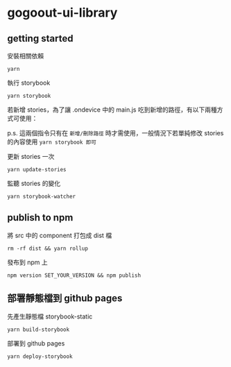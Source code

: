 # gogoout-ui-library

## getting started

安裝相關依賴

```
yarn
```

執行 storybook

```
yarn storybook
```

若新增 stories，為了讓 .ondevice 中的 main.js 吃到新增的路徑，有以下兩種方式可使用：

p.s. 這兩個指令只有在 `新增/刪除路徑` 時才需使用，一般情況下若單純修改 stories 的內容使用 `yarn storybook 即可`

更新 stories 一次

```
yarn update-stories
```

監聽 stories 的變化

```
yarn storybook-watcher
```

## publish to npm

將 src 中的 component 打包成 dist 檔

```
rm -rf dist && yarn rollup
```

發布到 npm 上

```
npm version SET_YOUR_VERSION && npm publish
```

## 部署靜態檔到 github pages

先產生靜態檔 storybook-static

```
yarn build-storybook
```

部署到 github pages

```
yarn deploy-storybook
```
